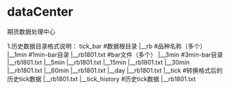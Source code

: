 # dataCenter

期货数据处理中心

1.历史数据目录格式说明：
tick_bar            #数据根目录
|__rb                   #品种名称（多个）
    |__1min             #1min-bar目录
        |__rb1801.txt   #bar文件（多个）
    |__3min             #3min-bar目录
        |__rb1801.txt
    |__5min
        |__rb1801.txt
    |__15min
        |__rb1801.txt
    |__30min
        |__rb1801.txt
    |__60min
        |__rb1801.txt
    |__day
        |__rb1801.txt
    |__tick             #转换格式后的历史tick数据
        |__rb1801.txt
    |__tick_history     #历史tick数据
        |__rb1801.txt


